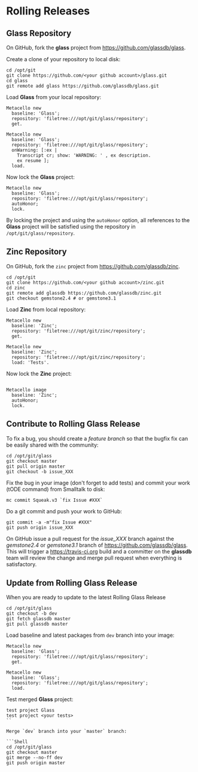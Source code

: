 # Rolling Releases

## Glass Repository

On GitHub, fork the **glass** project from
https://github.com/glassdb/glass.

Create a clone of your repository to local disk:

```Shell
cd /opt/git
git clone https://github.com/<your github account>/glass.git
cd glass
git remote add glass https://github.com/glassdb/glass.git
```

Load **Glass** from your local repository:

```Smalltalk
Metacello new
  baseline: 'Glass';
  repository: 'filetree:///opt/git/glass/repository';
  get.

Metacello new
  baseline: 'Glass';
  repository: 'filetree:///opt/git/glass/repository';
  onWarning: [:ex | 
    Transcript cr; show: 'WARNING: ' , ex description.
    ex resume ];
  load.
```

Now lock the **Glass** project:

```Smalltalk
Metacello new
  baseline: 'Glass';
  repository: 'filetree:///opt/git/glass/repository';
  autoHonor;
  lock.
```

By locking the project and using the `autoHonor` option, all references
to the **Glass** project will be satisfied using the repository in `/opt/git/glass/repository`.

## Zinc Repository

On GitHub, fork the `zinc` project from https://github.com/glassdb/zinc.

```Shell
cd /opt/git
git clone https://github.com/<your github account>/zinc.git
cd zinc
git remote add glassdb https://github.com/glassdb/zinc.git
git checkout gemstone2.4 # or gemstone3.1
```

Load **Zinc** from local repository:

```Smalltalk
Metacello new
  baseline: 'Zinc';
  repository: 'filetree:///opt/git/zinc/repository';
  get.

Metacello new
  baseline: 'Zinc';
  repository: 'filetree:///opt/git/zinc/repository';
  load: 'Tests'.
```

Now lock the **Zinc** project:

```Smalltalk

Metacello image
  baseline: 'Zinc';
  autoHonor;
  lock.
```

## Contribute to Rolling Glass Release

To fix a bug, you should create a *feature branch* so that the bugfix
fix can be easily shared with the community:

```Shell
cd /opt/git/glass
git checkout master
git pull origin master
git checkout -b issue_XXX
```

Fix the bug in your image (don't forget to add tests) and commit your
work (tODE command) from Smalltalk to disk:

```
mc commit Squeak.v3 `fix Issue #XXX`
```

Do a git commit and push your work to GitHub:

```Shell
git commit -a -m"fix Issue #XXX"
git push origin issue_XXX
```

On GitHub issue a pull request for the *issue_XXX* branch against the *gemstone2.4* or *gemstone3.1* branch of 
https://github.com/glassdb/glass. This will trigger a https://travis-ci.org build and a committer on the **glassdb** 
team will review the change and merge pull request when everything is
satisfactory.

## Update from Rolling Glass Release

When you are ready to update to the latest Rolling Glass Release
```Shell
cd /opt/git/glass
git checkout -b dev
git fetch glassdb master
git pull glassdb master
```

Load baseline and latest packages from `dev` branch into your image:

```Smalltalk
Metacello new
  baseline: 'Glass';
  repository: 'filetree:///opt/git/glass/repository';
  get.

Metacello new
  baseline: 'Glass';
  repository: 'filetree:///opt/git/glass/repository';
  load.
```

Test merged **Glass** project:

```Shell
test project Glass
test project <your tests>
``

Merge `dev` branch into your `master` branch:

```Shell
cd /opt/git/glass
git checkout master
git merge --no-ff dev
git push origin master
```


